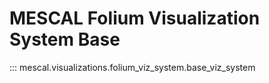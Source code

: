 # MESCAL Folium Visualization System Base

::: mescal.visualizations.folium_viz_system.base_viz_system